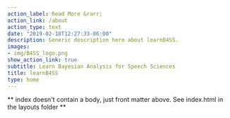 ```yaml
---
action_label: Read More &rarr;
action_link: /about
action_type: text
date: "2019-02-18T12:27:33-06:00"
description: Generic description here about learnB4SS.
images:
- img/B4SS_logo.png
show_action_link: true
subtitle: Learn Bayesian Analysis for Speech Sciences
title: learnB4SS
type: home
---
```


** index doesn't contain a body, just front matter above.
See index.html in the layouts folder **
